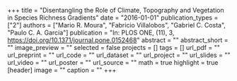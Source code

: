 +++
title = "Disentangling the Role of Climate, Topography and Vegetation in Species Richness Gradients"
date = "2016-01-01"
publication_types = ["2"]
authors = ["Mario R. Moura", "Fabricio Villalobos", "Gabriel C. Costa", "Paulo C. A. Garcia"]
publication = "In: PLOS ONE, (11), 3, https://doi.org/10.1371/journal.pone.0152468"
abstract = ""
abstract_short = ""
image_preview = ""
selected = false
projects = []
tags = []
url_pdf = ""
url_preprint = ""
url_code = ""
url_dataset = ""
url_project = ""
url_slides = ""
url_video = ""
url_poster = ""
url_source = ""
math = true
highlight = true
[header]
image = ""
caption = ""
+++
